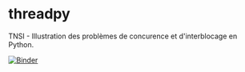 # threadpy
TNSI - Illustration des problèmes de concurence et d'interblocage en Python.

[![Binder](https://mybinder.org/badge_logo.svg)](https://mybinder.org/v2/gh/WebGE/threadpy/master)
